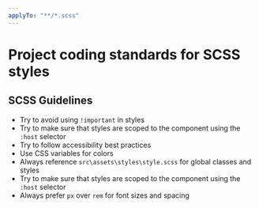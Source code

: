 ```yaml
---
applyTo: "**/*.scss"
---
```


# Project coding standards for SCSS styles

## SCSS Guidelines

-   Try to avoid using `!important` in styles
-   Try to make sure that styles are scoped to the component using the `:host` selector
-   Try to follow accessibility best practices
-   Use CSS variables for colors
-   Always reference `src\assets\styles\style.scss` for global classes and styles
-   Try to make sure that styles are scoped to the component using the `:host` selector
-   Always prefer `px` over `rem` for font sizes and spacing
